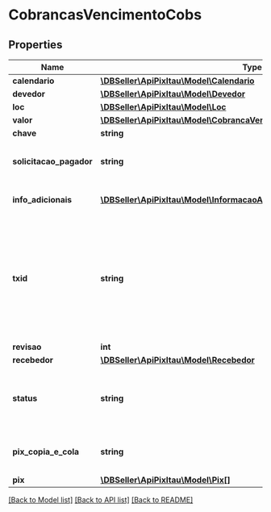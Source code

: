 # CobrancasVencimentoCobs

## Properties
Name | Type | Description | Notes
------------ | ------------- | ------------- | -------------
**calendario** | [**\DBSeller\ApiPixItau\Model\Calendario**](Calendario.md) |  | 
**devedor** | [**\DBSeller\ApiPixItau\Model\Devedor**](Devedor.md) |  | 
**loc** | [**\DBSeller\ApiPixItau\Model\Loc**](Loc.md) |  | [optional] 
**valor** | [**\DBSeller\ApiPixItau\Model\CobrancaVencimentoPutRequestPropertiesValor**](CobrancaVencimentoPutRequestPropertiesValor.md) |  | 
**chave** | **string** | Chave Pix do Sistema DICT - BACEN | 
**solicitacao_pagador** | **string** | O campo solicitacaoPagador, determina um texto a ser apresentado ao pagador para que ele possa digitar uma informação correlata, em formato livre, a ser enviada ao recebedor | [optional] 
**info_adicionais** | [**\DBSeller\ApiPixItau\Model\InformacaoAdicional[]**](InformacaoAdicional.md) | Cada respectiva informação adicional contida na lista (nome e valor) deve ser apresentada ao pagador | [optional] 
**txid** | **string** | O campo txid determina o identificador da transação. O objetivo desse campo é ser um elemento que possibilite a conciliação de pagamentos. O txid é criado exclusivamente pelo usuário recebedor e está sob sua responsabilidade. Deve ser único por CNPJ do recebedor. Para Code dinâmico o campo deve possuir de 26 posição até 35 posições. Os caracteres permitidos no contexto do Pix para o campo txId são: Letras minúsculas, de ‘a’ a ‘z’, Letras maiúsculas, de ‘A’ a ‘Z’, Dígitos decimais, de ‘0’ a ‘9’ | 
**revisao** | **int** | Quantidade de revisões da cobrança. | 
**recebedor** | [**\DBSeller\ApiPixItau\Model\Recebedor**](Recebedor.md) |  | 
**status** | **string** | Status do registro da cobrança. &lt;table&gt;&lt;tr&gt;&lt;td&gt;ENUM&lt;/td&gt;&lt;/tr&gt;&lt;tr&gt;&lt;td&gt;ATIVA&lt;/td&gt;&lt;/tr&gt;&lt;tr&gt;&lt;td&gt;CONCLUIDA&lt;/td&gt;&lt;/tr&gt;&lt;tr&gt;&lt;td&gt;REMOVIDA_PELO_USUARIO_RECEBEDOR&lt;/td&gt;&lt;/tr&gt;&lt;tr&gt;&lt;td&gt;REMOVIDA_PELO_PSP&lt;/td&gt;&lt;/tr&gt;&lt;/table&gt; | 
**pix_copia_e_cola** | **string** | Este campo retorna o valor do Pix Copia e Cola correspondente à cobrança. Trata-se da sequência de caracteres que representa o BR Code. | [optional] 
**pix** | [**\DBSeller\ApiPixItau\Model\Pix[]**](Pix.md) | Lista de Pix recebidos | [optional] 

[[Back to Model list]](../../README.md#documentation-for-models) [[Back to API list]](../../README.md#documentation-for-api-endpoints) [[Back to README]](../../README.md)

